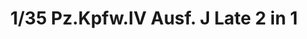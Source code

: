 ---
layout: product
title: "1/35 Pz.Kpfw.IV Ausf. J Late 2 in 1"
price: "6000" 
desc: "Maketa"
img_path: "/assets/img/BT008.jpg"
brand: "Border Models"
available: false
special_offer: false
new: false
soon: true
cat: "010000"
subcat: "011600"
subsubcat: "0N/A"
sifra: "BT008"
---